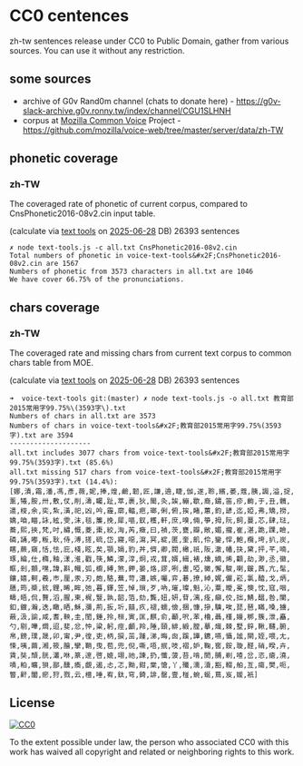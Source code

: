 # CC0 centences

zh-tw sentences release under CC0 to Public Domain, gather from various sources. 
You can use it without any restriction.


## some sources

- archive of G0v Rand0m channel (chats to donate here) - https://g0v-slack-archive.g0v.ronny.tw/index/channel/CGU1SLHNH
- corpus at [Mozilla Common Voice](http://voice.mozilla.org/zh-TW/) Project - https://github.com/mozilla/voice-web/tree/master/server/data/zh-TW


## phonetic coverage 

### zh-TW

The coveraged rate of phonetic of current corpus, compared to CnsPhonetic2016-08v2.cin input table.

(calculate via [text tools](https://github.com/irvin/voice-text-tools) on [2025-06-28](https://github.com/irvin/cc0-sentences/commit/e340b6dad1e08b65c3fc7d72e1afd9544c3752d5) DB)
26393 sentences

```
✗ node text-tools.js -c all.txt CnsPhonetic2016-08v2.cin
Total numbers of phonetic in voice-text-tools&#x2F;CnsPhonetic2016-08v2.cin are 1567
Numbers of phonetic from 3573 characters in all.txt are 1046
We have cover 66.75% of the pronunciations.

```


## chars coverage

### zh-TW

The coveraged rate and missing chars from current text corpus to common chars table from MOE. 

(calculate via [text tools](https://github.com/irvin/voice-text-tools) on [2025-06-28](https://github.com/irvin/cc0-sentences/commit/e340b6dad1e08b65c3fc7d72e1afd9544c3752d5) DB)
26393 sentences

```
➜  voice-text-tools git:(master) ✗ node text-tools.js -o all.txt 教育部2015常用字99.75%\(3593字\).txt
Numbers of chars in all.txt are 3573
Numbers of chars in voice-text-tools&#x2F;教育部2015常用字99.75%(3593字).txt are 3594
--------------------
all.txt includes 3077 chars from voice-text-tools&#x2F;教育部2015常用字99.75%(3593字).txt (85.6%)
all.txt missing 517 chars from voice-text-tools&#x2F;教育部2015常用字99.75%(3593字).txt (14.4%):
[娜,漬,霜,潘,馮,彥,薇,妮,捧,煌,鹼,韌,匠,謙,遶,睫,伽,遂,聆,繽,萎,蔻,胰,諷,溢,捉,薰,犧,胺,卅,敷,仗,削,濤,矚,趾,萃,裹,狄,閩,灸,誒,繃,歇,裔,鏽,笛,疹,齣,于,丑,髖,遣,梭,余,奕,紮,潢,祀,凶,吟,霾,廓,輻,疤,瑯,俐,俯,挨,睹,蕙,鈞,諺,迄,婭,弗,矯,撈,嬌,咱,瞄,詠,絃,雯,沫,毯,簾,挽,犀,嘔,釵,穫,軒,庶,嗅,倆,箏,拇,阮,飼,蔓,芯,肆,琺,蕎,熙,挾,梵,吋,繡,慨,菱,棗,絞,洶,芮,癥,曰,禎,茨,甕,瓣,敞,媚,攏,崔,湛,跪,踝,瞼,磷,誦,嘟,粄,耿,侍,溥,搓,硫,岱,寢,噁,瀉,冥,綻,匿,奎,飢,伶,鑾,悍,鮑,欖,垮,扒,炭,瞎,蕨,窺,恬,怯,庇,棧,眩,矣,顎,娟,豹,丼,儕,卿,閥,橄,祇,阪,澈,幡,抉,黛,抨,芊,喃,琢,綸,仕,橢,釉,漾,淮,戳,筷,鱗,濛,淳,炯,戎,茸,婿,緝,裱,燻,嫡,烯,顴,劫,渺,丞,徽,眶,剎,顫,嘿,諱,斟,幟,弧,櫥,縛,煞,鉀,晏,烙,謬,咧,晝,啞,黴,懈,駿,喇,鍰,茜,亢,髦,鑲,嬉,軻,羲,巿,厘,汞,刃,皰,駱,蕪,苛,瀟,嫉,囑,弈,碁,撩,綽,娓,儼,崧,氯,醯,戈,炳,膳,筠,槳,鉉,鋰,晞,眸,弛,暮,鐸,笠,悼,瑣,歹,吶,璀,璨,魁,沁,粟,曖,冕,懊,忱,寇,咽,疇,晤,侃,贅,滔,腥,柬,梶,豎,孰,韶,箔,劾,龔,妞,妍,苷,漓,痊,癲,佼,拙,鯖,醞,咎,闌,釦,鍍,瀚,迭,瞰,晒,穌,瀰,荊,扳,圻,囍,疚,褪,蠕,儉,捆,慷,摻,驥,唉,琵,琶,瞞,嗓,擄,蔽,汲,諭,咸,耆,鞅,圭,閨,錘,拎,桓,寅,匡,麒,俞,顳,呎,苯,櫓,聶,槿,嫚,梆,簇,泄,矗,勺,剔,嘩,燜,迢,斐,忿,忡,粱,躬,痙,顱,羚,陲,頤,緋,緞,膛,摹,熾,棘,墅,鋅,鞦,韆,腑,帛,鎊,璞,晟,卯,甯,尹,徨,吏,柄,捩,茁,踵,涕,晦,囪,蹊,譁,鑣,嚥,懾,謐,閘,姪,喂,尢,悚,咦,繭,湘,筱,膾,攣,鞘,曳,苞,兜,倪,嘶,唔,抿,吱,褶,妒,鞠,窖,銨,璇,醛,硝,暌,卉,賃,奘,頹,胱,灇,咻,篆,邃,啓,媲,翊,祂,諫,扔,懺,菠,苔,啃,閡,脯,剃,喳,岔,恣,瘡,澆,嘖,粕,曠,狽,鄙,醺,瘓,覷,遏,忐,忑,黝,鉗,棠,愴,丫,殲,濡,瀆,豁,輟,舶,亙,瘍,樊,呃,瞥,鼾,闔,瘀,狩,戮,云,檀,唾,宥,鈦,穹,錡,誹,罄,壹,椪,蜿,蜒,蔦,岌,媛,衹]

```


## License

[![CC0](http://i.creativecommons.org/p/zero/1.0/88x31.png)](https://creativecommons.org/publicdomain/zero/1.0/)

To the extent possible under law, the person who associated CC0 with this work has waived all copyright and related or neighboring rights to this work.
